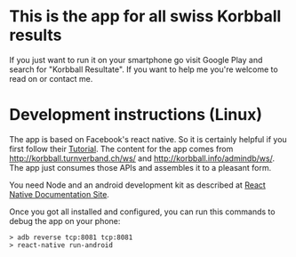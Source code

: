 # This is the app for all swiss Korbball results

If you just want to run it on your smartphone go visit Google Play and search for "Korbball Resultate". If you want to help me you're welcome to read on or contact me.

# Development instructions (Linux)

The app is based on Facebook's react native. So it is certainly helpful if you first
follow their [Tutorial](https://facebook.github.io/react-native/docs/tutorial.html#content).
The content for the app comes from http://korbball.turnverband.ch/ws/ and 
http://korbball.info/admindb/ws/. The app just consumes those APIs and assembles it
to a pleasant form.

You need Node and an android development kit as described at 
[React Native Documentation Site](https://facebook.github.io/react-native/docs/getting-started.html).

Once you got all installed and configured, you can run this commands to debug the app on your phone:

```
> adb reverse tcp:8081 tcp:8081
> react-native run-android
```
